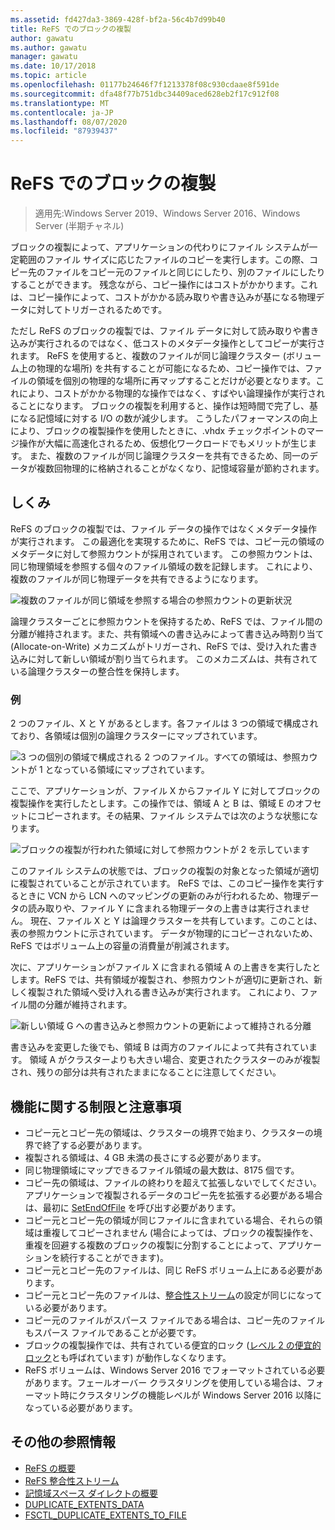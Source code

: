 ```yaml
---
ms.assetid: fd427da3-3869-428f-bf2a-56c4b7d99b40
title: ReFS でのブロックの複製
author: gawatu
ms.author: gawatu
manager: gawatu
ms.date: 10/17/2018
ms.topic: article
ms.openlocfilehash: 01177b24646f7f1213378f08c930cdaae8f591de
ms.sourcegitcommit: dfa48f77b751dbc34409aced628eb2f17c912f08
ms.translationtype: MT
ms.contentlocale: ja-JP
ms.lasthandoff: 08/07/2020
ms.locfileid: "87939437"
---
```

# <a name="block-cloning-on-refs"></a>ReFS でのブロックの複製

>適用先:Windows Server 2019、Windows Server 2016、Windows Server (半期チャネル)

ブロックの複製によって、アプリケーションの代わりにファイル システムが一定範囲のファイル サイズに応じたファイルのコピーを実行します。この際、コピー先のファイルをコピー元のファイルと同じにしたり、別のファイルにしたりすることができます。 残念ながら、コピー操作にはコストがかかります。これは、コピー操作によって、コストがかかる読み取りや書き込みが基になる物理データに対してトリガーされるためです。

ただし ReFS のブロックの複製では、ファイル データに対して読み取りや書き込みが実行されるのではなく、低コストのメタデータ操作としてコピーが実行されます。 ReFS を使用すると、複数のファイルが同じ論理クラスター (ボリューム上の物理的な場所) を共有することが可能になるため、コピー操作では、ファイルの領域を個別の物理的な場所に再マップすることだけが必要となります。これにより、コストがかかる物理的な操作ではなく、すばやい論理操作が実行されることになります。 ブロックの複製を利用すると、操作は短時間で完了し、基になる記憶域に対する I/O の数が減少します。 こうしたパフォーマンスの向上により、ブロックの複製操作を使用したときに、.vhdx チェックポイントのマージ操作が大幅に高速化されるため、仮想化ワークロードでもメリットが生じます。 また、複数のファイルが同じ論理クラスターを共有できるため、同一のデータが複数回物理的に格納されることがなくなり、記憶域容量が節約されます。

## <a name="how-it-works"></a>しくみ

ReFS のブロックの複製では、ファイル データの操作ではなくメタデータ操作が実行されます。 この最適化を実現するために、ReFS では、コピー元の領域のメタデータに対して参照カウントが採用されています。 この参照カウントは、同じ物理領域を参照する個々のファイル領域の数を記録します。 これにより、複数のファイルが同じ物理データを共有できるようになります。

![複数のファイルが同じ領域を参照する場合の参照カウントの更新状況](media/ref-count-example.gif)

論理クラスターごとに参照カウントを保持するため、ReFS では、ファイル間の分離が維持されます。また、共有領域への書き込みによって書き込み時割り当て (Allocate-on-Write) メカニズムがトリガーされ、ReFS では、受け入れた書き込みに対して新しい領域が割り当てられます。 このメカニズムは、共有されている論理クラスターの整合性を保持します。

### <a name="example"></a>例
2 つのファイル、X と Y があるとします。各ファイルは 3 つの領域で構成されており、各領域は個別の論理クラスターにマップされています。

![3 つの個別の領域で構成される 2 つのファイル。すべての領域は、参照カウントが 1 となっている領域にマップされています。](media/block-clone-1.png)

ここで、アプリケーションが、ファイル X からファイル Y に対してブロックの複製操作を実行したとします。この操作では、領域 A と B は、領域 E のオフセットにコピーされます。その結果、ファイル システムでは次のような状態になります。

![ブロックの複製が行われた領域に対して参照カウントが 2 を示しています](media/block-clone-2.png)

このファイル システムの状態では、ブロックの複製の対象となった領域が適切に複製されていることが示されています。 ReFS では、このコピー操作を実行するときに VCN から LCN へのマッピングの更新のみが行われるため、物理データの読み取りや、ファイル Y に含まれる物理データの上書きは実行されません。 現在、ファイル X と Y は論理クラスターを共有しています。このことは、表の参照カウントに示されています。 データが物理的にコピーされないため、ReFS ではボリューム上の容量の消費量が削減されます。

次に、アプリケーションがファイル X に含まれる領域 A の上書きを実行したとします。ReFS では、共有領域が複製され、参照カウントが適切に更新され、新しく複製された領域へ受け入れる書き込みが実行されます。 これにより、ファイル間の分離が維持されます。

![新しい領域 G への書き込みと参照カウントの更新によって維持される分離](media/block-clone-3.png)

書き込みを変更した後でも、領域 B は両方のファイルによって共有されています。 領域 A がクラスターよりも大きい場合、変更されたクラスターのみが複製され、残りの部分は共有されたままになることに注意してください。


## <a name="functionality-restrictions-and-remarks"></a>機能に関する制限と注意事項
- コピー元とコピー先の領域は、クラスターの境界で始まり、クラスターの境界で終了する必要があります。
- 複製される領域は、4 GB 未満の長さにする必要があります。
- 同じ物理領域にマップできるファイル領域の最大数は、8175 個です。
- コピー先の領域は、ファイルの終わりを超えて拡張しないでしてください。 アプリケーションで複製されるデータのコピー先を拡張する必要がある場合は、最初に [SetEndOfFile](/windows/win32/api/fileapi/nf-fileapi-setendoffile) を呼び出す必要があります。
- コピー元とコピー先の領域が同じファイルに含まれている場合、それらの領域は重複してコピーされません  (場合によっては、ブロックの複製操作を、重複を回避する複数のブロックの複製に分割することによって、アプリケーションを続行することができます)。
- コピー元とコピー先のファイルは、同じ ReFS ボリューム上にある必要があります。
- コピー元とコピー先のファイルは、[整合性ストリーム](/windows/win32/fileio/file-attribute-constants)の設定が同じになっている必要があります。
- コピー元のファイルがスパース ファイルである場合は、コピー先のファイルもスパース ファイルであることが必要です。
- ブロックの複製操作では、共有されている便宜的ロック ([レベル 2 の便宜的ロック](/windows/win32/fileio/types-of-opportunistic-locks)とも呼ばれています) が動作しなくなります。
- ReFS ボリュームは、Windows Server 2016 でフォーマットされている必要があります。フェールオーバー クラスタリングを使用している場合は、フォーマット時にクラスタリングの機能レベルが Windows Server 2016 以降になっている必要があります。

## <a name="additional-references"></a>その他の参照情報

-   [ReFS の概要](refs-overview.md)
-   [ReFS 整合性ストリーム](integrity-streams.md)
-   [記憶域スペース ダイレクトの概要](../storage-spaces/storage-spaces-direct-overview.md)
-   [DUPLICATE_EXTENTS_DATA](/windows/win32/api/winioctl/ns-winioctl-duplicate_extents_data)
-   [FSCTL_DUPLICATE_EXTENTS_TO_FILE](/windows/win32/api/winioctl/ni-winioctl-fsctl_duplicate_extents_to_file)
